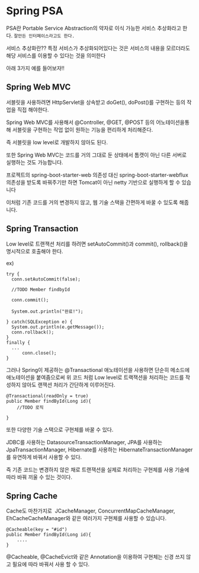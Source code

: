 # Spring PSA

PSA란 Portable Service Abstraction의 약자로 이식 가능한 서비스 추상화라고 한다. ```잘만든 인터페이스라고도 한다.```

서비스 추상화란?? 특정 서비스가 추상화되어있다는 것은 서비스의 내용을 모르더라도 해당 서비스를 이용할 수 있다는 것을 의미한다


아래 3가지 예를 들어보자!!

## Spring Web MVC

서블릿을 사용하려면 HttpServlet을 상속받고 doGet(), doPost()를 구현하는 등의 작업을 직접 해야한다.

Spring Web MVC를 사용해서 @Controller, @GET, @POST 등의 어노테이션을통해 서블릿을 구현하는 작업 없이 원하는 기능을 편리하게 처리해준다.

즉 서블릿을 low level로 개발하지 않아도 된다.

또한 Spring Web MVC는 코드를 거의 그대로 둔 상태에서 톰캣이 아닌 다른 서버로 실행하는 것도 가능합니다.

프로젝트의 spring-boot-starter-web 의존성 대신 spring-boot-starter-webflux 의존성을 받도록 바꿔주기만 하면 Tomcat이 아닌 netty 기반으로 실행하게 할 수 있습니다

이처럼 기존 코드를 거의 변경하지 않고, 웹 기술 스택을 간편하게 바꿀 수 있도록 해줍니다.

## Spring Transaction

Low level로 트랜잭션 처리를 하려면 setAutoCommit()과 commit(), rollback()을 명시적으로 호출해야 한다.

ex)


    try {
      conn.setAutoCommit(false);

      //TODO Member findbyId

      conn.commit();

      System.out.println("완료!");

    } catch(SQLException e) {
      System.out.println(e.getMessage());
      conn.rollback();
    }
    finally {
      ...
          conn.close();
    }


그러나 Spring이 제공하는 @Transactional 애노테이션을 사용하면 단순히 메소드에 애노테이션을 붙여줌으로써 위 코드 처럼 Low level로 트랙잭션을 처리하는 코드를 작성하지 않아도 랜잭션 처리가 간단하게 이루어진다.


    @Transactional(readOnly = true)
    public Member findById(Long id){
        //TODO 로직

    }


또한 다양한 기술 스택으로 구현체를 바꿀 수 있다.

JDBC를 사용하는 DatasourceTransactionManager, JPA를 사용하는 JpaTransactionManager, Hibernate를 사용하는 HibernateTransactionManager를 유연하게 바꿔서 사용할 수 있다.

즉 기존 코드는 변경하지 않은 채로 트랜잭션을 실제로 처리하는 구현체를 사용 기술에 따라 바꿔 끼울 수 있는 것이다.


## Spring Cache

Cache도 마찬가지로  JCacheManager, ConcurrentMapCacheManager, EhCacheCacheManager와 같은
여러가지 구현체를 사용할 수 있습니다.



    @Cacheable(key = "#id")
    public Member findById(Long id){
        ....
    }


@Cacheable, @CacheEvict와 같은 Annotation을 이용하여 구현체는 신경 쓰지 않고 필요에 따라 바꿔서 사용 할 수 있다.




